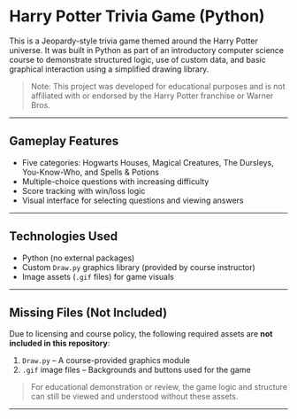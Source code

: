 # Harry Potter Trivia Game (Python)

This is a Jeopardy-style trivia game themed around the Harry Potter universe. It was built in Python as part of an introductory computer science course to demonstrate structured logic, use of custom data, and basic graphical interaction using a simplified drawing library.

> Note: This project was developed for educational purposes and is not affiliated with or endorsed by the Harry Potter franchise or Warner Bros.

---

## Gameplay Features

- Five categories: Hogwarts Houses, Magical Creatures, The Dursleys, You-Know-Who, and Spells & Potions
- Multiple-choice questions with increasing difficulty
- Score tracking with win/loss logic
- Visual interface for selecting questions and viewing answers

---

## Technologies Used

- Python (no external packages)
- Custom `Draw.py` graphics library (provided by course instructor)
- Image assets (`.gif` files) for game visuals

---

## Missing Files (Not Included)

Due to licensing and course policy, the following required assets are **not included in this repository**:

1. `Draw.py` – A course-provided graphics module
2. `.gif` image files – Backgrounds and buttons used for the game

> For educational demonstration or review, the game logic and structure can still be viewed and understood without these assets.

---

